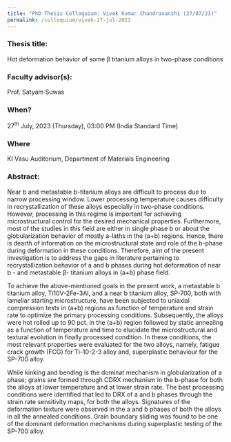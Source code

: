 ```yaml
---
title: "PhD Thesis Colloquium: Vivek Kumar Chandravanshi (27/07/23)"
permalink: /colloquium/vivek-27-jul-2023
---
```

### Thesis title:
Hot deformation behavior of some β titanium alloys in two-phase conditions

### Faculty advisor(s):
Prof. Satyam Suwas

### When?
27<sup>th</sup> July, 2023 (Thursday), 03:00 PM (India Standard Time)

### Where
KI Vasu Auditorium, Department of Materials Engineering

### Abstract: 
Near b and metastable b-titanium alloys are difficult to process due to narrow processing window. Lower processing temperature causes difficulty in recrystallization of these alloys especially in two-phase conditions. However, processing in this regime is important for achieving microstructural control for the desired mechanical properties. Furthermore, most of the studies in this field are either in single phase b or about the globularization behavior of mostly a-laths in the (a+b) regions. Hence, there is dearth of information on the microstructural state and role of the b-phase during deformation in these conditions. Therefore, aim of the present investigation is to address the gaps in literature pertaining to recrystallization behavior of a and b phases during hot deformation of near b - and metastable β- titanium alloys in (a+b) phase field.  

To achieve the above-mentioned goals in the present work, a metastable b titanium alloy, Ti10V-2Fe-3Al, and a near b titanium alloy, SP-700, both with lamellar starting microstructure, have been subjected to uniaxial compression tests in (a+b) regions as function of temperature and strain rate to optimize the primary processing conditions. Subsequently, the alloys were hot rolled up to 90 pct. in the (a+b) region followed by static annealing as a function of temperature and time to elucidate the microstructural and textural evolution in finally processed condition. In these conditions, the most relevant properties were evaluated for the two alloys, namely, fatigue crack growth (FCG) for Ti-10-2-3 alloy and, superplastic behaviour for the SP-700 alloy.   

While kinking and bending is the dominat mechanism in globularization of a phase; grains are formed through CDRX mechanism in the b-phase for both the alloys at lower temperature and at lower strain rate. The best processing conditions were identified that led to DRX of a and b phases through the strain rate sensitivity maps, for both the alloys. Signatures of the deformation texture were observed in the a and b phases of both the alloys in all the annealed conditions. Grain boundary sliding was found to be one of the dominant deformation mechanisms during superplastic testing of the SP-700 alloy. 